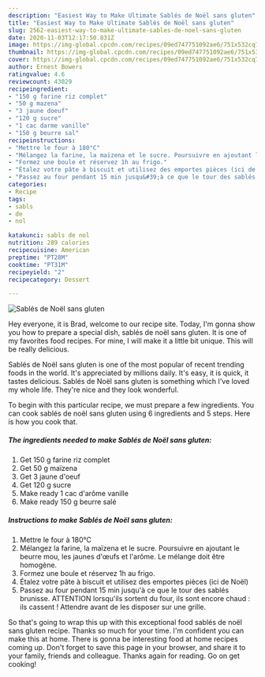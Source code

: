 ```yaml
---
description: "Easiest Way to Make Ultimate Sablés de Noël sans gluten"
title: "Easiest Way to Make Ultimate Sablés de Noël sans gluten"
slug: 2562-easiest-way-to-make-ultimate-sables-de-noel-sans-gluten
date: 2020-11-03T12:17:50.831Z
image: https://img-global.cpcdn.com/recipes/09ed747751092ae6/751x532cq70/sables-de-noel-sans-gluten-photo-principale-de-la-recette.jpg
thumbnail: https://img-global.cpcdn.com/recipes/09ed747751092ae6/751x532cq70/sables-de-noel-sans-gluten-photo-principale-de-la-recette.jpg
cover: https://img-global.cpcdn.com/recipes/09ed747751092ae6/751x532cq70/sables-de-noel-sans-gluten-photo-principale-de-la-recette.jpg
author: Ernest Bowers
ratingvalue: 4.6
reviewcount: 43029
recipeingredient:
- "150 g farine riz complet"
- "50 g mazena"
- "3 jaune doeuf"
- "120 g sucre"
- "1 cac darme vanille"
- "150 g beurre sal"
recipeinstructions:
- "Mettre le four à 180°C"
- "Mélangez la farine, la maïzena et le sucre. Poursuivre en ajoutant le beurre mou, les jaunes d&#39;œufs et l&#39;arôme. Le mélange doit être homogène."
- "Formez une boule et réservez 1h au frigo."
- "Étalez votre pâte à biscuit et utilisez des emportes pièces (ici de Noël)"
- "Passez au four pendant 15 min jusqu&#39;à ce que le tour des sablés brunisse. ATTENTION lorsqu&#39;ils sortent du four, ils sont encore chaud : ils cassent ! Attendre avant de les disposer sur une grille."
categories:
- Recipe
tags:
- sabls
- de
- nol

katakunci: sabls de nol 
nutrition: 289 calories
recipecuisine: American
preptime: "PT28M"
cooktime: "PT31M"
recipeyield: "2"
recipecategory: Dessert

---
```



![Sablés de Noël sans gluten](https://img-global.cpcdn.com/recipes/09ed747751092ae6/751x532cq70/sables-de-noel-sans-gluten-photo-principale-de-la-recette.jpg)

Hey everyone, it is Brad, welcome to our recipe site. Today, I'm gonna show you how to prepare a special dish, sablés de noël sans gluten. It is one of my favorites food recipes. For mine, I will make it a little bit unique. This will be really delicious.



Sablés de Noël sans gluten is one of the most popular of recent trending foods in the world. It's appreciated by millions daily. It's easy, it is quick, it tastes delicious. Sablés de Noël sans gluten is something which I've loved my whole life. They're nice and they look wonderful.


To begin with this particular recipe, we must prepare a few ingredients. You can cook sablés de noël sans gluten using 6 ingredients and 5 steps. Here is how you cook that.

<!--inarticleads1-->

##### The ingredients needed to make Sablés de Noël sans gluten:

1. Get 150 g farine riz complet
1. Get 50 g maïzena
1. Get 3 jaune d&#39;oeuf
1. Get 120 g sucre
1. Make ready 1 cac d&#39;arôme vanille
1. Make ready 150 g beurre salé




<!--inarticleads2-->

##### Instructions to make Sablés de Noël sans gluten:

1. Mettre le four à 180°C
1. Mélangez la farine, la maïzena et le sucre. Poursuivre en ajoutant le beurre mou, les jaunes d&#39;œufs et l&#39;arôme. Le mélange doit être homogène.
1. Formez une boule et réservez 1h au frigo.
1. Étalez votre pâte à biscuit et utilisez des emportes pièces (ici de Noël)
1. Passez au four pendant 15 min jusqu&#39;à ce que le tour des sablés brunisse. ATTENTION lorsqu&#39;ils sortent du four, ils sont encore chaud : ils cassent ! Attendre avant de les disposer sur une grille.




So that's going to wrap this up with this exceptional food sablés de noël sans gluten recipe. Thanks so much for your time. I'm confident you can make this at home. There is gonna be interesting food at home recipes coming up. Don't forget to save this page in your browser, and share it to your family, friends and colleague. Thanks again for reading. Go on get cooking!
